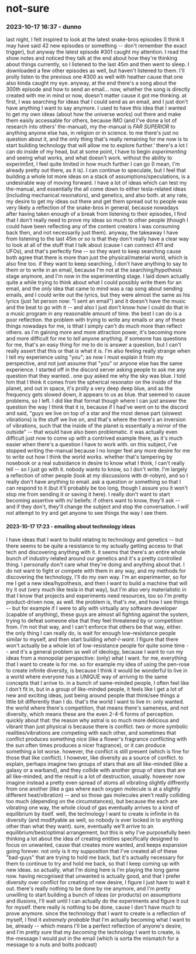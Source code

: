 # not-sure

### 2023-10-17 16:37 - dunno

last night, I felt inspired to look at the latest snake-bros episodes (I think it may have said 42 new episodes or something -- don't remember the exact trigger), but anyway the latest episode #301 caught my attention. I read the show notes and noticed they talk at the end about how they're thinking about things currently, so I listened to the last 45m and then went to sleep. I downloaded a few other episodes as well, but haven't listened to them. I'll prolly listen to the previous one #300 as well with heather cause that one also kinda caught my eye. anyway, at the end there's a song about the 300th episode and how to send an email... now, whether the song is directly created with me in mind or now, doesn't matter cause it got me thinking.
  at first, I was searching for ideas that I could send as an email, and I just don't have anything I want to say anymore. I used to have this idea that I wanted to get my own ideas (about how the universe works) out there and make them easily accessable for others, because IMO (and I've done a lot of research into others' the-manual), my the-manual is *FAR SUPERIOR* to anything anyone else has, in religion or in science. to me there's just no question about it, and the only thing that's really remaining for me now is to start building technology that will allow me to explore further.'
  there's a lot I can do inside of my head, but at some point, I have to begin *experimenting* and seeing what works, and what doesn't work. without the ability to experim5nt, I feel quite limited in how much further I can go (I mean, I'm already pretty out there, as it is). I can continue to speculate, but I feel that building a whole lot more ideas on a stack of assumptions/speculations, is a undesirable way of moving forward. I have a lot of ideas which can test my the-manual, and essentially the all come down to either tesla-related ideas (including mechanical resonators), and genetics, and also both.
  at any rate, my desire to get my ideas out there and get them spread out to people was very likely a reflection of the snake-bros in general, because nowadays after having taken enough of a break from listening to their episodes, I find that I don't really need to prove my ideas so much to other people (though I could have been reflecting any of the content creators I was consuming back then, and not necessarily just them).
anyway, the takeaway I have from listening to the last 45m or so is that they don't really have a clear way to look at all of the stuff that I talk about (cause I can connect 411 and UFOs), and that's perfectly fine -- so they want to keep searching cause both agree that there is more than just the physical/material world, which is also fine too. if they want to keep searching, I don't have anything to say to them or to write in an email, because I'm not at the searching/hypothesis stage anymore, and I'm now in the experimenting stage.
  I laid down actually quite a while trying to think about what I could possibly write them for an email, and the *only* idea that came to mind was a rap song about sending emails, and I could write out the lyrics, but they were almost the same as his lyrics (just 1st person now: "I sent an email") and it doesn't have the music and the beat to go with it -- and also I just don't know how I could do that in a music program in any reasonable amount of time. the best I can do is a poor reflection.
  the problem with trying to write any emails or any of these things nowadays for me, is tthat I simply can't do much more than reflect others. as I'm gaining more and more attraction power, it's becoming more and more difficult for me to *tell* anyone anything. if someone has questions for me, that's an easy thing for me to do is answer a question, but I can't really assert that this or that *is* what it is. I'm also feeling really strange when I tell my experience using "you"; as now I must explain it from my perspective, and not just assume that "you" or anyone else has the same experience.
    I started off in the discord server asking people to ask me any question that they wanted.. one guy asked me why the sky was blue. I told him that I think it comes from the spherical resonator on the inside of the planet, and out in space, it's prolly a very deep deep blue, and as the frequency gets slowed down, it appears to us as blue. that seemed to cause problems, so I left. I did like that format though where I can just answer the question the way I think that it is, because if I had've went on to the discord and said, "guys we live on top of a star and the most dense part (slowest vibrations) is the stuff we live on, and that's where the there's an inversion of vibrations, such that the inside of the planet is essentially a mirror of the outside" -- that would have also been problematic. it was actually even difficult just now to come up with a contrived example there, as it's much easier when there's a question I have to work with.
      on this subject, I've stopped writing the-manual because I no longer feel any more desire for me to write out how I think the world works. whether that's tampering by nosebook or a real subsidance in desire to know what  I think, I can't really tell -- so I just go with it. nobody wants to know, so I don't write. I'm largely a reflection of other people (look at my discussions with dr-robyn), and so I really don't have anything to email. ask a question or something so that I can respond to it (but it'll probably be too long, though I assure you it won't stop me from sending it or saving it here).
    I really don't want to start becoming assertive with m/ beliefs: if others want to know, they'll ask -- and if they don't, they'll change the subject and stop the conversation. I *will not* attempt to try and get anyone to see things the way I see them.

#### 2023-10-17 17:23 - emailing about technology ideas

I have ideas that I want to build relating to technology and genetics -- but there seems to be quite a resistance to my actually getting access to that tech and discovering anything with it. it seems that there's an entire whole bunch of industry related around our genetics and it's a pretty controlled thing. I personally don't care what they're doing and anything about that. I do not want to fight or compete with them in any way, and my methods for discovering the technology, I'll do my own way. I'm an experimenter, so for me I get a new idea/hypothesis, and then I want to build a machine that will try it out (very much like tesla in that way), but I'm also very materialistic in that I know that projects and experiments need resources, too so I'm pretty product-driven now, as well. the problem is, that's *me*, and how I see things -- but for example if I were to ally with virtually any software developer (capable of anything), these guys are almost all fighting against the system, trying to defeat someone else that they feel threatened by or competition from. I'm not that way, and I can't enforce that others be that way, either. the only thing I can really do, is wait for enough low-resistance people similar to myself, and then start building *what-I-want*.
  I figure that there won't actually be a whole lot of low-resistance people for quite some time -- and it's a general problem as well of ideology, because I want to run my ideas from a monopolar perspective: (only) what I want. for me, everything that I want to create is for me. so for example my idea of using the pen-rose to create infinite diversity, is because I think it would be wonderful to live in a world where everyone has a UNIQUE way of arriving to the same concepts that I arrive to. in a bunch of same-minded people, I often feel like I don't fit in, but in a group of like-minded people, it feels like I get a lot of new and exciting ideas, just being around people that think/see things a little bit differently than I do. that's the world I want to live in: only wanted. the world where there's competition, that means there's sameness, and not diversity, which means these are the even 2-4-6 forms of perception.
    quickly about that: the reason why astral is so much more delicious and vibrant than just physical is because there is conflict. two or more symbolic realities/vibrations are competing with each other, and sometimes that conflict produces something nice (like a flower's fragrance conflicting with the sun often times produces a nicer fragrance), or it can produce something a lot worse. however, the conflict is still present (which is fine for those that like conflict). I however, like diversity as a source of conflict.
      to explain, perhaps imagine two groups of stars that are all like-minded (like a galaxy or a warband), and they collide with another group of stars that are all like-minded, and the result is a lot of destruction, usually. however now imagine instead a pretty even spread of atoms all vibrating slightly diffrently from one another (like a gas where each oxygen molecule is at a slightly different heat/vibration) -- and so those gas molecules aren't really colliding too much (depending on the circumstances), but because the each are vibrating one way, the whole cloud of gas eventually arrives to a kind of equilibrium by itself.
      well, the technology I want to create is infinite in its diversity (and modifyable as well, so nobody is ever locked in to anything other than what they want). sure, eventually we'll arrive to an equilibrium/best/optimal arrangement, but this is why I've purposefully been thinking a lot about the idea of creating entities specifically designed to focus on unwanted, cause that creates more wanted, and keeps expansion going forever.
        not only is it my supposition that I've created all of these "bad-guys" that are trying to hold me back, but it's actually necessary for them to continue to try and hold me back, so that I keep coming up with new ideas.
  so actually, what I'm doing here is I'm playing the long game now. having recognised that unwanted is actually good, and that I prefer diversity over conflict for creating of new desire, I figure I just have to wait it out. there's really nothing to be done by me anymore, and I'm pretty unwilling to start building a bunch of ideas (or products) on assumptions and illusions, I'll wait until I can actually do the experiments and figure it out for myself. there really is nothing to be done, cause I don't have much to prove anymore.
  since the technology that I want to create is a reflection of myself, I find it *extremely probable* that I'm actually becoming what I want to be, already -- which means I'll be a perfect reflection of anyone's desire, and I'm pretty sure that my *becoming* the technology I want to create, is the-message I would put in the email (which is sorta the mismatch for a message to a nuts and bolts podcast)
